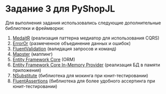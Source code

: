 # Задание 3 для PyShopJL

Для выполнения задания использовались следующие дополнительные библиотеки и фреймворки:  

1. [MedaitR](https://github.com/jbogard/MediatR "Исходный код MediatR") (реализация паттерна медиатор для использования CQRS)
2. [ErrorOr](https://github.com/amantinband/error-or "Исходный код ErrorOr") (размеченное объединение данных и ошибок)
3. [FluentValidation](https://docs.fluentvalidation.net/en/latest/ "Официальный сайт документации по FluentValidation") (валидация запросов и команд)
4. [Mapster](https://github.com/MapsterMapper/Mapster "Исходный код Mapster") (маппинг)
5. [Entity Framework Core](https://docs.microsoft.com/ru-ru/ef/core/ "Официальная документация по EF Core от Microsoft") (ORM)
6. [Entity Framework Core In-Memory Provider](https://docs.microsoft.com/ru-ru/ef/core/providers/in-memory/?tabs=dotnet-core-cli "Описание EF Core In-Memory Provider") (реализация БД в памяти приложения)
7. [NSubstitute](https://nsubstitute.github.io/ "Официальный сайт NSubstitute") (библиотека для мокинга при юнит-тестировании)
8. [FluentAssertions](https://fluentassertions.com/ "Официальный сайт FluentAssertions") (библиотека для более удобного ассертинга при юнит-тестировании)